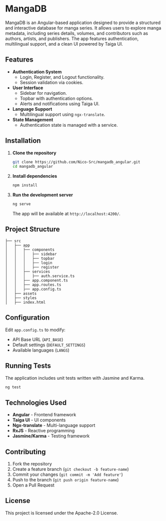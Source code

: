 # MangaDB

MangaDB is an Angular-based application designed to provide a structured and interactive database for manga series. It allows users to explore manga metadata, including series details, volumes, and contributors such as authors, artists, and publishers. The app features authentication, multilingual support, and a clean UI powered by Taiga UI.

## Features

- **Authentication System**
  - Login, Register, and Logout functionality.
  - Session validation via cookies.
- **User Interface**
  - Sidebar for navigation.
  - Topbar with authentication options.
  - Alerts and notifications using Taiga UI.
- **Language Support**
  - Multilingual support using `ngx-translate`.
- **State Management**
  - Authentication state is managed with a service.

## Installation

1. **Clone the repository**

   ```sh
   git clone https://github.com/Nico-Src/mangadb_angular.git
   cd mangadb_angular
   ```

2. **Install dependencies**

   ```sh
   npm install
   ```

3. **Run the development server**

   ```sh
   ng serve
   ```

   The app will be available at `http://localhost:4200/`.

## Project Structure

```
├── src
│   ├── app
│   │   ├── components
│   │   │   ├── sidebar
│   │   │   ├── topbar
│   │   │   ├── login
│   │   │   ├── register
│   │   ├── services
│   │   │   ├── auth.service.ts
│   │   ├── app.component.ts
│   │   ├── app.routes.ts
│   │   ├── app.config.ts
│   ├── assets
│   ├── styles
│   ├── index.html
```

## Configuration

Edit `app.config.ts` to modify:

- API Base URL (`API_BASE`)
- Default settings (`DEFAULT_SETTINGS`)
- Available languages (`LANGS`)

## Running Tests

The application includes unit tests written with Jasmine and Karma.

```sh
ng test
```

## Technologies Used

- **Angular** - Frontend framework
- **Taiga UI** - UI components
- **Ngx-translate** - Multi-language support
- **RxJS** - Reactive programming
- **Jasmine/Karma** - Testing framework

## Contributing

1. Fork the repository
2. Create a feature branch (`git checkout -b feature-name`)
3. Commit your changes (`git commit -m 'Add feature'`)
4. Push to the branch (`git push origin feature-name`)
5. Open a Pull Request

## License

This project is licensed under the Apache-2.0 License.


